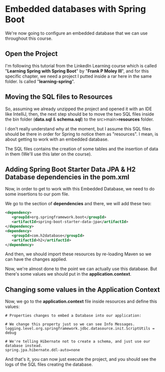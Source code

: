 # Embedded databases with Spring Boot
We're now going to configure an embedded database that we can use throughout this course. 
## Open the Project
I'm following this tutorial from the LinkedIn Learning course which is called "**Learning Spring with Spring Boot**" by "**Frank P Moley III**", and for this specific chapter, we need a project I putted inside a rar here in the same folder. Is called "**learning-spring**".
## Moving the SQL files to Resources
So, assuming we already unzipped the project and opened it with an IDE like IntelliJ, then, the next step should be to move the two SQL files inside the bin folder (**data.sql** & **schema.sql**) to the src>main>**resources** folder.

I don't really understand why at the moment, but I assume this SQL files should be there in order for Spring to notice them as "resources". I mean, is about getting to work with an embedded database.

The SQL files contains the creation of some tables and the insertion of data in them (We'll use this later on the course).
## Adding Spring Boot Starter Data JPA & H2 Database dependencies in the pom.xml
Now, in order to get to work with this Embedded Database, we need to do some insertions to our pom file.

We go to the section of **dependencies** and there, we will add these two:
```xml
<dependency>  
   <groupId>org.springframework.boot</groupId>  
   <artifactId>spring-boot-starter-data-jpa</artifactId>  
</dependency>
<dependency>  
   <groupId>com.h2database</groupId>  
   <artifactId>h2</artifactId>  
</dependency>
```

And then, we should import these resources by re-loading Maven so we can have the changes applied.

Now, we're almost done to the point we can actually use this database. But there's some values we should put in the **application.context**.
## Changing some values in the Application Context
Now, we go to the **application.context** file inside resources and define this values:

```
# Properties changes to embed a Database into our application:

# We change this property just so we can see Info Messages.
logging.level.org.springframework.jdbc.datasource.init.ScriptUtils = debug

# We're telling Hibernate not to create a schema, and just use our database instead.
spring.jpa.hibernate.ddl-auto=none
```
And that's it, you can now just execute the project, and you should see the logs of the SQL files creating the database.